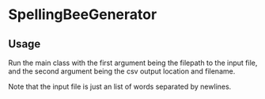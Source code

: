 # SpellingBeeGenerator

## Usage
Run the main class with the first argument being the filepath to the input file, and the second argument being the csv output location and filename.

Note that the input file is just an list of words separated by newlines.

